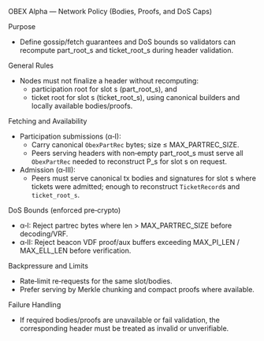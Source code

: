 OBEX Alpha — Network Policy (Bodies, Proofs, and DoS Caps)

Purpose
- Define gossip/fetch guarantees and DoS bounds so validators can recompute part_root_s and ticket_root_s during header validation.

General Rules
- Nodes must not finalize a header without recomputing:
  - participation root for slot s (part_root_s), and
  - ticket root for slot s (ticket_root_s),
  using canonical builders and locally available bodies/proofs.

Fetching and Availability
- Participation submissions (α‑I):
  - Carry canonical `ObexPartRec` bytes; size ≤ MAX_PARTREC_SIZE.
  - Peers serving headers with non‑empty part_root_s must serve all `ObexPartRec` needed to reconstruct P_s for slot s on request.
- Admission (α‑III):
  - Peers must serve canonical tx bodies and signatures for slot s where tickets were admitted; enough to reconstruct `TicketRecord`s and `ticket_root_s`.

DoS Bounds (enforced pre‑crypto)
- α‑I: Reject partrec bytes where len > MAX_PARTREC_SIZE before decoding/VRF.
- α‑II: Reject beacon VDF proof/aux buffers exceeding MAX_PI_LEN / MAX_ELL_LEN before verification.

Backpressure and Limits
- Rate‑limit re‑requests for the same slot/bodies.
- Prefer serving by Merkle chunking and compact proofs where available.

Failure Handling
- If required bodies/proofs are unavailable or fail validation, the corresponding header must be treated as invalid or unverifiable.


